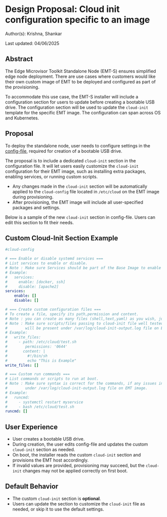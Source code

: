 # Design Proposal: Cloud init configuration specific to an image

Author(s): Krishna, Shankar

Last updated: 04/06/2025

## Abstract

The Edge Microvisor Toolkit Standalone Node (EMT-S) ensures simplified edge node deployment.
There are use cases where customers would like their own custom image of EMT to be deployed and
configured as part of the provisioning.

To accommodate this use case, the EMT-S installer will include a configuration section for
users to update before creating a bootable USB drive. The configuration section will be used to update the
`cloud-init` template for the specific EMT image. The configuration can span across OS and Kubernetes.

## Proposal

To deploy the standalone node, user needs to configure settings in the
[config-file](https://github.com/open-edge-platform/edge-microvisor-toolkit-standalone-node/blob/main/standalone-node/installation_scripts/config-file),
required for creation of a bootable USB drive.

The proposal is to include a dedicated `cloud-init` section in the configuration file. It will let users easily customize
the `cloud-init` configuration for their EMT image, such as installing extra packages, enabling services, or running custom
scripts.

- Any changes made in the `cloud-init` section will be automatically applied to the `cloud-config` file located in
    `/etc/cloud` on the EMT image during provisioning.
- After provisioning, the EMT image will include all user-specified packages and settings.

Below is a sample of the new `cloud-init` section in config-file. Users can edit this section to fit their needs.

## Custom Cloud-Init Section Example

```yaml
#cloud-config

# === Enable or disable systemd services ===
# List services to enable or disable.
# Note : Make sure Services should be part of the Base Image to enable or disable.
# Example:
#   services:
#     enable: [docker, ssh]
#     disable: [apache2]
services:
    enable: []
    disable: []

# === Create custom configuration files ===
# To create a file, specify its path,permission and content.
# Note : you can create as many files (shell,text,yaml) as you wish, just expand the write_files: with prefix -path for next file
# Note : Make sure scripts/files passing to cloud-init file well tested, if any issues in the script/file error messages
#        will be present under /var/log/cloud-init-output.log file on EMT image.
# Example:
#   write_files:
#     - path: /etc/cloud/test.sh
#        permissions: '0644'
#       content: |
#         #!/bin/sh
#         echo "This is Example"
write_files: []

# === Custom run commands ===
# List commands or scripts to run at boot.
# Note : Make sure syntax is correct for the commands, if any issues in commands error messages will be present
#        under /var/log/cloud-init-output.log file on EMT image.
# Example:
#   runcmd:
#     - systemctl restart myservice
#     - bash /etc/cloud/test.sh
runcmd: []

```

## User Experience

- User creates a bootable USB drive.
- During creation, the user edits config-file and updates the custom `cloud-init` section as needed.
- On boot, the installer reads the custom `cloud-init` section and provisions the EMT host accordingly.
- If invalid values are provided, provisioning may succeed, but the `cloud-init` changes may not be applied correctly on
  first boot.

## Default Behavior

- The custom `cloud-init` section is **optional**.
- Users can update the section to customize the `cloud-init` file as needed, or skip it to use the default settings.
